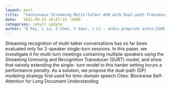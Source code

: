 ```yaml
---
layout: post
title:  "Continuous Streaming Multi-Talker ASR with Dual-path Transducers"
date:   2021-09-25 18:07:15 -0400
categories: jekyll update
author: "D Raj, L Lu, Z Chen, Y Gaur, J Li - arXiv preprint arXiv:2109.08555, 2021"
---
```

Streaming recognition of multi-talker conversations has so far been evaluated only for 2-speaker single-turn sessions. In this paper, we investigate it for multi-turn meetings containing multiple speakers using the Streaming Unmixing and Recognition Transducer (SURT) model, and show that naively extending the single- turn model to this harder setting incurs a performance penalty. As a solution, we propose the dual-path (DP) modeling strategy first used for time-domain speech Cites: Blockwise Self-Attention for Long Document Understanding